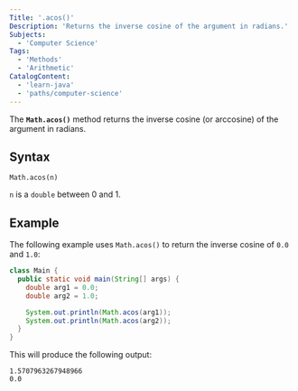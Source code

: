 ```yaml
---
Title: '.acos()'
Description: 'Returns the inverse cosine of the argument in radians.'
Subjects:
  - 'Computer Science'
Tags:
  - 'Methods'
  - 'Arithmetic'
CatalogContent:
  - 'learn-java'
  - 'paths/computer-science'
---
```


The **`Math.acos()`** method returns the inverse cosine (or arccosine) of the argument in radians.

## Syntax

```pseudo
Math.acos(n)
```

`n` is a `double` between 0 and 1.

## Example

The following example uses `Math.acos()` to return the inverse cosine of `0.0` and `1.0`:

```java
class Main {
  public static void main(String[] args) {
    double arg1 = 0.0;
    double arg2 = 1.0;

    System.out.println(Math.acos(arg1));
    System.out.println(Math.acos(arg2));
  }
}
```

This will produce the following output:

```shell
1.5707963267948966
0.0
```

